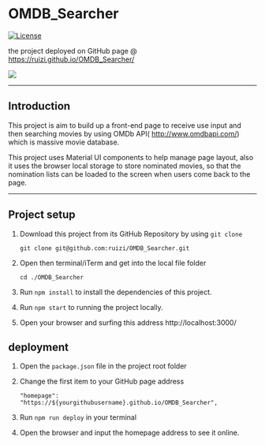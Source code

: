 # OMDB_Searcher

[![License](https://img.shields.io/badge/license-MIT-green)](http://badges.mit-license.org)

the project deployed on GitHub page @ https://ruizi.github.io/OMDB_Searcher/

![](https://github.com/ruizi/OMDB_Searcher/blob/main/public/The%20Shoppies.gif)

---
## Introduction

This project is aim to build up a front-end page to receive use input and then searching movies by using OMDb API( http://www.omdbapi.com/) which is massive movie database.  

This project uses Material UI components to help manage page layout, also it uses the browser local storage to store nominated movies, so that the nomination lists can be loaded to the screen when users come back to the page.

---

## Project  setup

1. Download this project from its GitHub Repository by using `git clone`

   ```
   git clone git@github.com:ruizi/OMDB_Searcher.git
   ```

2. Open then terminal/iTerm and get into the local file folder

   ```
   cd ./OMDB_Searcher
   ```

3. Run `npm install` to install the dependencies of this project.


4. Run `npm start` to running the project locally.

5. Open your browser and surfing this address http://localhost:3000/

## deployment

1. Open the `package.json` file in the project root folder


2. Change the first item to your GitHub page address
   ```
   "homepage": "https://${yourgithubusername}.github.io/OMDB_Searcher",
   ```

3. Run `npm run deploy` in your terminal


4. Open the browser and input the homepage address to see it online.